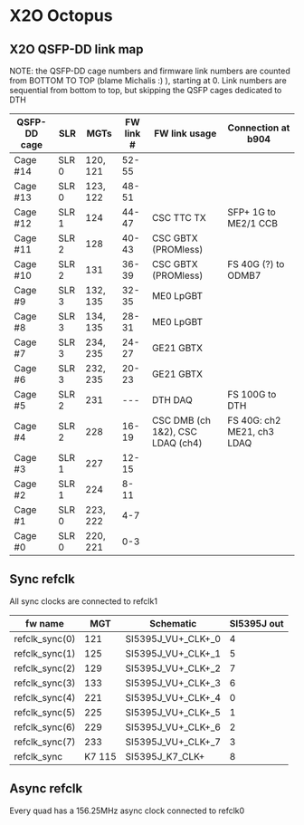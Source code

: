 # X2O Octopus

## X2O QSFP-DD link map

NOTE: the QSFP-DD cage numbers and firmware link numbers are counted from BOTTOM TO TOP (blame Michalis :) ), starting at 0.
Link numbers are sequential from bottom to top, but skipping the QSFP cages dedicated to DTH

| QSFP-DD cage | SLR   | MGTs     | FW link # | FW link usage                    | Connection at b904         |
| ------------ | ----- | -------- | --------- | -------------------------------- | -------------------------- |
| Cage #14     | SLR 0 | 120, 121 | 52-55     |                                  |                            |
| Cage #13     | SLR 0 | 123, 122 | 48-51     |                                  |                            |
| Cage #12     | SLR 1 | 124      | 44-47     | CSC TTC TX                       | SFP+ 1G to ME2/1 CCB       |
| Cage #11     | SLR 2 | 128      | 40-43     | CSC GBTX (PROMless)              |                            |
| Cage #10     | SLR 2 | 131      | 36-39     | CSC GBTX (PROMless)              | FS 40G (?) to ODMB7        |
| Cage #9      | SLR 3 | 132, 135 | 32-35     | ME0 LpGBT                        |                            |
| Cage #8      | SLR 3 | 134, 135 | 28-31     | ME0 LpGBT                        |                            |
| Cage #7      | SLR 3 | 234, 235 | 24-27     | GE21 GBTX                        |                            |
| Cage #6      | SLR 3 | 232, 235 | 20-23     | GE21 GBTX                        |                            |
| Cage #5      | SLR 2 | 231      | ---       | DTH DAQ                          | FS 100G to DTH             |
| Cage #4      | SLR 2 | 228      | 16-19     | CSC DMB (ch 1&2), CSC LDAQ (ch4) | FS 40G: ch2 ME21, ch3 LDAQ |
| Cage #3      | SLR 1 | 227      | 12-15     |                                  |                            |
| Cage #2      | SLR 1 | 224      | 8-11      |                                  |                            |
| Cage #1      | SLR 0 | 223, 222 | 4-7       |                                  |                            |
| Cage #0      | SLR 0 | 220, 221 | 0-3       |                                  |                            |

## Sync refclk

All sync clocks are connected to refclk1

| fw name        | MGT    | Schematic          | SI5395J out |
| -------------- | ------ | ------------------ | ----------- |
| refclk_sync(0) | 121    | SI5395J_VU+_CLK+_0 | 4           |
| refclk_sync(1) | 125    | SI5395J_VU+_CLK+_1 | 5           |
| refclk_sync(2) | 129    | SI5395J_VU+_CLK+_2 | 7           |
| refclk_sync(3) | 133    | SI5395J_VU+_CLK+_3 | 6           |
| refclk_sync(4) | 221    | SI5395J_VU+_CLK+_4 | 0           |
| refclk_sync(5) | 225    | SI5395J_VU+_CLK+_5 | 1           |
| refclk_sync(6) | 229    | SI5395J_VU+_CLK+_6 | 2           |
| refclk_sync(7) | 233    | SI5395J_VU+_CLK+_7 | 3           |
| refclk_sync    | K7 115 | SI5395J_K7_CLK+    | 8           |

## Async refclk

Every quad has a 156.25MHz async clock connected to refclk0
